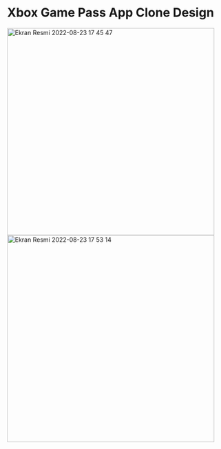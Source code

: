# Xbox Game Pass App Clone Design
<img width="481" alt="Ekran Resmi 2022-08-23 17 45 47" src="https://user-images.githubusercontent.com/50713500/186192930-daf077c3-e754-4cf2-a166-9f69ea39ccce.png">
<img width="481" alt="Ekran Resmi 2022-08-23 17 53 14" src="https://user-images.githubusercontent.com/50713500/186193016-4cb65d6a-87a5-407c-b748-545397c1c23a.png">

